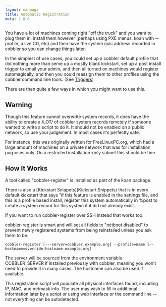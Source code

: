 ```yaml
---
layout: manpage
title: Automatic Registration
meta: 2.8.0
---
```


You have a lot of machines coming right "off the truck" and you
want to plug them in, install them however (perhaps using PXE
menus, koan with --profile, a live CD, etc) and then have the
system mac address recorded in cobbler so you can change things
later.

In the simplest of use cases, you could set up a cobbler default
profile that did nothing more than serve up a mostly blank
kickstart, set up a post install trigger to email your admin, and
then all turned on machines would register automagically, and then
you could reassign them to other profiles using the cobbler command
line tools. (See [Triggers](Triggers))

There are then quite a few ways in which you might want to use
this.

## Warning

Though this feature cannot overwrite system records, it does have
the ability to create a /LOT/ of cobbler system records remotely if
someone wanted to write a script to do it. It should not be enabled
on a public network, so use your judgement. In most cases it's
perfectly safe.

For instance, this was originally written for FreeLinuxPC.org,
which had a large amount of machines on a private network that was
for installation purposes only. On a restricted installation-only
subnet this should be fine.

## How It Works

A tool called "cobbler-register" is installed as part of the koan
package.

There is also a
[Kickstart Snippets](Kickstart Snippets) that is in
every default kickstart that says "if this feature is enabled in
the settings file, and this is a profile based install, register
this system automatically in %post to create a system record for
this system if it did not already exist.

If you want to run cobbler-register over SSH instead that works
too.

cobbler-register is smart and will set all fields to "netboot
disabled" to prevent newly registered systems from being
reinstalled unless you ask them to be.

    cobbler-register [---server=cobbler.example.org] --profile=name [--hostname=override-hostname.example.org]

The server will be sourced from the environment variable
COBBLER\_SERVER if installed previously with cobbler, meaning you
won't need to provide it in many cases. The hostname can also be
used if available.

This registration script will populate all physical interfaces
found, including IP, MAC, and netmask info. The user may wish to
fill in additional information later by a script or using
web interface or the
command line -- not everything can be autodetected.
